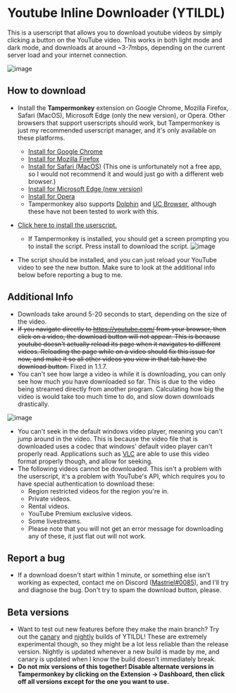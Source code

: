 # Youtube Inline Downloader (YTILDL)
This is a userscript that allows you to download youtube videos by simply clicking a button on the YouTube video. This works in both light mode and dark mode, and downloads at around ~3-7mbps, depending on the current server load and your internet connection.

![image](https://user-images.githubusercontent.com/59402263/140661048-100ee7c4-2f26-432f-ad1d-a9abec2ea3aa.png)


## How to download

- Install the **Tampermonkey** extension on Google Chrome, Mozilla Firefox, Safari (MacOS), Microsoft Edge (only the new version), or Opera. Other browsers that support userscripts should work, but Tampermonkey is just my recommended userscript manager, and it's only available on these platforms.
  - [Install for Google Chrome](https://chrome.google.com/webstore/detail/tampermonkey/dhdgffkkebhmkfjojejmpbldmpobfkfo)
  - [Install for Mozilla Firefox](https://addons.mozilla.org/en-US/firefox/addon/tampermonkey/)
  - [Install for Safari (MacOS)](https://apps.apple.com/app/apple-store/id1482490089?mt=8) (This one is unfortunately not a free app, so I would not recommend it and would just go with a different web browser.)
  - [Install for Microsoft Edge (new version)](https://microsoftedge.microsoft.com/addons/detail/iikmkjmpaadaobahmlepeloendndfphd)
  - [Install for Opera](https://addons.opera.com/en/extensions/details/tampermonkey-beta/)
  - Tampermonkey also supports [Dolphin](https://play.google.com/store/apps/details?id=net.tampermonkey.dolphin) and [UC Browser](https://play.google.com/store/apps/details?id=net.tampermonkey.uc), although these have not been tested to work with this.

- [Click here to install the userscript.](https://cdn.mastriel.xyz/ytildl.user.js)
  - If Tampermonkey is installed, you should get a screen prompting you to install the script. Press install to download the script.
    ![image](https://user-images.githubusercontent.com/59402263/140666408-beb806d0-3625-4c42-91c4-b3021af1b88c.png)

- The script should be installed, and you can just reload your YouTube video to see the new button. Make sure to look at the additional info below before reporting a bug to me.

## Additional Info

- Downloads take around 5-20 seconds to start, depending on the size of the video.
- ~~If you navigate directly to https://youtube.com/ from your browser, then click on a video, the download button will not appear. This is because youtube doesn't actually reload its page when it navigates to different videos. Reloading the page while on a video should fix this issue for now, and make it so all other videos you view in that tab have the download button.~~ Fixed in 1.1.7.
- You can't see how large a video is while it is downloading, you can only see how much you have downloaded so far. This is due to the video being streamed directly from another program. Calculating how big the video is would take too much time to do, and slow down downloads drastically.

![image](https://user-images.githubusercontent.com/59402263/140663354-edc6ddea-f568-4523-ad30-0d0732f0fc9d.png)
- You can't seek in the default windows video player, meaning you can't jump around in the video. This is because the video file that is downloaded uses a codec that windows' default video player can't properly read. Applications such as [VLC](https://www.videolan.org/) are able to use this video format properly though, and allow for seeking.
- The following videos cannot be downloaded. This isn't a problem with the userscript, it's a problem with YouTube's API, which requires you to have special authentication to download these:
  - Region restricted videos for the region you're in.
  - Private videos.
  - Rental videos.
  - YouTube Premium exclusive videos.
  - Some livestreams.
  - Please note that you will not get an error message for downloading any of these, it just flat out will not work.

## Report a bug
- If a download doesn't start within 1 minute, or something else isn't working as expected, contact me on Discord ([Mastriel#0085](https://discord.com/channels/@me/277971483249344523)), and I'll try and diagnose the bug. Don't try to spam the download button, please.

## Beta versions
- Want to test out new features before they make the main branch? Try out the [canary](https://cdn.mastriel.xyz/ytildl.canary.user.js) and [nightly](https://cdn.mastriel.xyz/ytildl.nightly.user.js) builds of YTILDL! These are extremely experimental though, so they might be a lot less reliable than the release version. Nightly is updated whenever a new build is made by me, and canary is updated when I know the build doesn't immediately break.
- **Do not mix versions of this together! Disable alternate versions in Tampermonkey by clicking on the Extension -> Dashboard, then click off all versions except for the one you want to use.**
